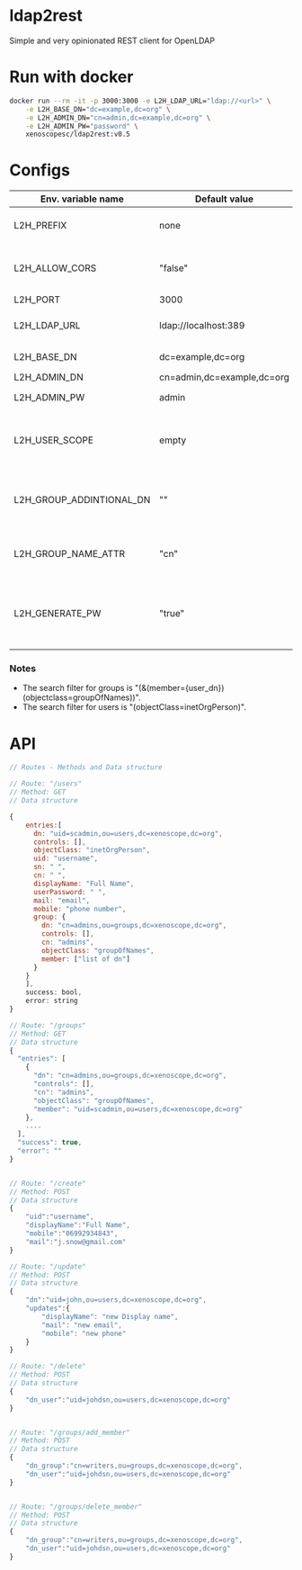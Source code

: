 # ldap2rest
Simple and very opinionated REST client for OpenLDAP

# Run with docker

```bash
docker run --rm -it -p 3000:3000 -e L2H_LDAP_URL="ldap://<url>" \
	-e L2H_BASE_DN="dc=example,dc=org" \
	-e L2H_ADMIN_DN="cn=admin,dc=example,dc=org" \
	-e L2H_ADMIN_PW="password" \
	xenoscopesc/ldap2rest:v0.5
```

# Configs

| Env. variable name | Default value | Notes |
|--------------------|---------------|-------|
|L2H_PREFIX          | none          | prefix to use behind a proxy| 
|L2H_ALLOW_CORS      | "false"       | if to allow cors and put response headers| 
|L2H_PORT            | 3000          | listen on port |
|L2H_LDAP_URL        | ldap://localhost:389 | ldap server full url including port |
|L2H_BASE_DN         | dc=example,dc=org | base DN for searches |
|L2H_ADMIN_DN        | cn=admin,dc=example,dc=org | DN of admin |
|L2H_ADMIN_PW        | admin | password of admin |
|L2H_USER_SCOPE      | empty | additional organization unit for users, for example "ou=Persons"|
|L2H_GROUP_ADDINTIONAL_DN| "" | additional dn to add to group, example "ou=groups"|
|L2H_GROUP_NAME_ATTR| "cn" | attribute that holds the name of the group|
|L2H_GENERATE_PW| "true" | defines if to generate a random password when creating user.|

### Notes

- The search filter for groups is "(&(member={user_dn})(objectclass=groupOfNames))".
- The search filter for users is "(objectClass=inetOrgPerson)".

# API

```js
// Routes - Methods and Data structure

// Route: "/users"
// Method: GET
// Data structure

{
    entries:[
      dn: "uid=scadmin,ou=users,dc=xenoscope,dc=org",
      controls: [],
      objectClass: "inetOrgPerson",
      uid: "username",
      sn: " ",
      cn: " ",
      displayName: "Full Name",
      userPassword: " ",
      mail: "email",
      mobile: "phone number",
      group: {
        dn: "cn=admins,ou=groups,dc=xenoscope,dc=org",
        controls: [],
        cn: "admins",
        objectClass: "groupOfNames",
        member: ["list of dn"]
      }
    }
    ], 
    success: bool, 
    error: string   
}  

// Route: "/groups"
// Method: GET
// Data structure
{
  "entries": [
    {
      "dn": "cn=admins,ou=groups,dc=xenoscope,dc=org",
      "controls": [],
      "cn": "admins",
      "objectClass": "groupOfNames",
      "member": "uid=scadmin,ou=users,dc=xenoscope,dc=org"
    },
    ....
  ],
  "success": true,
  "error": ""
}


// Route: "/create"
// Method: POST
// Data structure
{
	"uid":"username",
	"displayName":"Full Name",
	"mobile":"06992934843",
	"mail":"j.snow@gmail.com"
}

// Route: "/update"
// Method: POST
// Data structure
{
	"dn":"uid=john,ou=users,dc=xenoscope,dc=org",
	"updates":{
		"displayName": "new Display name",
		"mail": "new email",
		"mobile": "new phone"
	}
}

// Route: "/delete"
// Method: POST
// Data structure
{
	"dn_user":"uid=johdsn,ou=users,dc=xenoscope,dc=org"
}


// Route: "/groups/add_member"
// Method: POST
// Data structure
{
	"dn_group":"cn=writers,ou=groups,dc=xenoscope,dc=org",
	"dn_user":"uid=johdsn,ou=users,dc=xenoscope,dc=org"
}


// Route: "/groups/delete_member"
// Method: POST
// Data structure
{
	"dn_group":"cn=writers,ou=groups,dc=xenoscope,dc=org",
	"dn_user":"uid=johdsn,ou=users,dc=xenoscope,dc=org"
}
```
